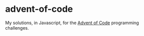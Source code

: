 # advent-of-code

My solutions, in Javascript, for the [Advent of Code](http://adventofcode.com/) programming challenges. 

